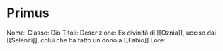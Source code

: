 # Primus
Nome: 
Classe: Dio
Titoli: 
Descrizione: Ex divinità di [[Oznia]], ucciso dai [[Seleniti]], colui che ha fatto un dono a [[Fabio]]
Lore: